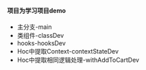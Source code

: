 
#### 项目为学习项目demo
* 主分支-main
* 类组件-classDev
* hooks-hooksDev
* Hoc中提取Context-contextStateDev
* Hoc中提取相同逻辑处理-withAddToCartDev     
 